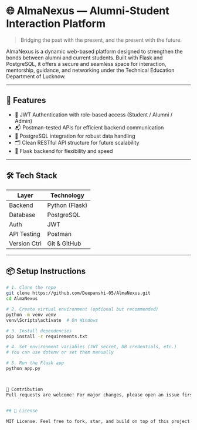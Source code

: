 # 🌐 AlmaNexus — Alumni-Student Interaction Platform

> Bridging the past with the present, and the present with the future.

AlmaNexus is a dynamic web-based platform designed to strengthen the bonds between alumni and current students. Built with Flask and PostgreSQL, it offers a secure and seamless space for interaction, mentorship, guidance, and networking under the Technical Education Department of Lucknow.

---

## 🚀 Features

- 🔐 JWT Authentication with role-based access (Student / Alumni / Admin)
- 📬 Postman-tested APIs for efficient backend communication
- 🧾 PostgreSQL integration for robust data handling
- 🗂️ Clean RESTful API structure for future scalability
- 🧭 Flask backend for flexibility and speed

---

## 🛠️ Tech Stack

| Layer        | Technology        |
|--------------|-------------------|
| Backend      | Python (Flask)    |
| Database     | PostgreSQL        |
| Auth         | JWT               |
| API Testing  | Postman           |
| Version Ctrl | Git & GitHub      |

---

## 📦 Setup Instructions

```bash
# 1. Clone the repo
git clone https://github.com/Deepanshi-05/AlmaNexus.git
cd AlmaNexus

# 2. Create virtual environment (optional but recommended)
python -m venv venv
venv\Scripts\activate  # On Windows

# 3. Install dependencies
pip install -r requirements.txt

# 4. Set environment variables (JWT secret, DB credentials, etc.)
# You can use dotenv or set them manually

# 5. Run the Flask app
python app.py



🤝 Contribution
Pull requests are welcome! For major changes, please open an issue first to discuss what you would like to change.


## 📜 License

MIT License. Feel free to fork, star, and build on top of this project!
